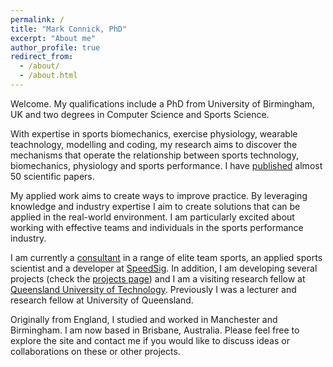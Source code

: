 ```yaml
---
permalink: /
title: "Mark Connick, PhD"
excerpt: "About me"
author_profile: true
redirect_from: 
  - /about/
  - /about.html
---
```


Welcome. My qualifications include a PhD from University of Birmingham, UK and two degrees in Computer Science and Sports Science.

With expertise in sports biomechanics, exercise physiology, wearable teachnology, modelling and coding, my research aims to discover the mechanisms that operate the relationship between sports technology, biomechanics, physiology and sports performance. I have [published](/publications/) almost 50 scientific papers.  

My applied work aims to create ways to improve practice. By leveraging knowledge and industry expertise I aim to create solutions that can be applied in the real-world environment. I am particularly excited about working with effective teams and individuals in the sports performance industry.  

I am currently a [consultant](/consultancy/) in a range of elite team sports, an applied sports scientist and a developer at [SpeedSig](https://www.speedsignature.com/). In addition, I am developing several projects (check the [projects page](/projects/)) and I am a visiting research fellow at [Queensland University of Technology](https://www.qut.edu.au/). Previously I was a lecturer and research fellow at University of Queensland.  

Originally from England, I studied and worked in Manchester and Birmingham. I am now based in Brisbane, Australia. Please feel free to explore the site and contact me if you would like to discuss ideas or collaborations on these or other projects.